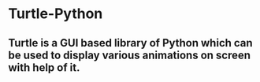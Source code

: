 # Turtle-Python

## Turtle is a GUI based library of Python which can be used to display various animations on screen with help of it.
